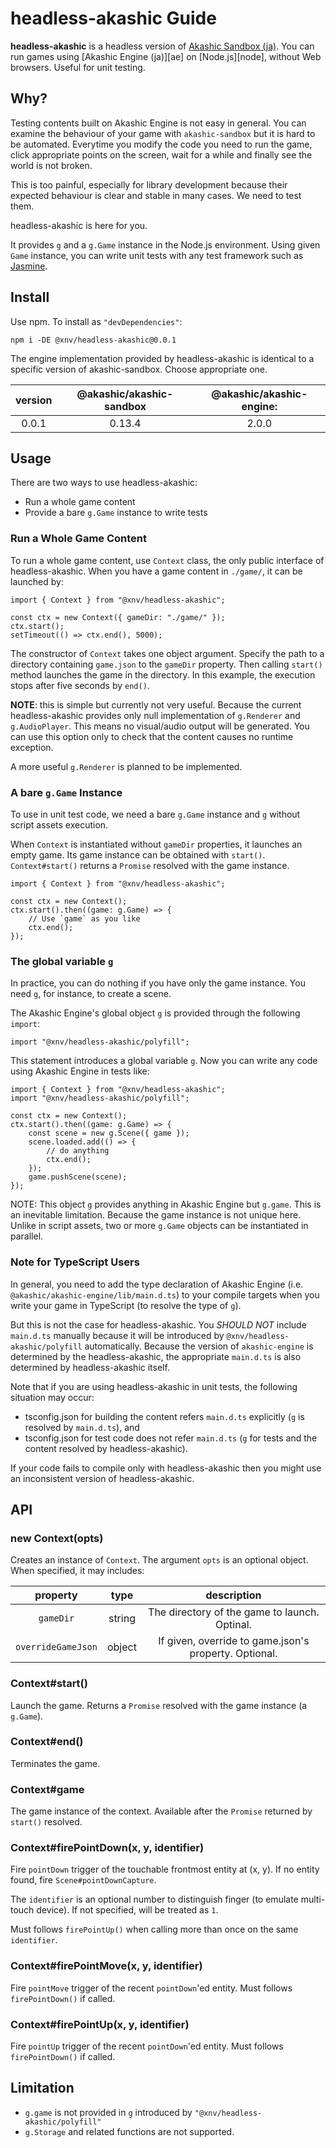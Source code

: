 # headless-akashic Guide

**headless-akashic** is a headless version of [Akashic Sandbox (ja)][sandbox].
You can run games using [Akashic Engine (ja)][ae] on [Node.js][node], without Web browsers.
Useful for unit testing.

## Why?

Testing contents built on Akashic Engine is not easy in general.
You can examine the behaviour of your game with `akashic-sandbox` but it is hard to be automated.
Everytime you modify the code you need to run the game, click appropriate points on the screen,
wait for a while and finally see the world is not broken.

This is too painful, especially for library development
because their expected behaviour is clear and stable in many cases.
We need to test them.

headless-akashic is here for you.

It provides `g` and a `g.Game` instance in the Node.js environment.
Using given `Game` instance, you can write unit tests with any test framework such as [Jasmine][jasmine].

## Install

Use npm. To install as `"devDependencies"`:

```
npm i -DE @xnv/headless-akashic@0.0.1
```

The engine implementation provided by headless-akashic is identical to a specific version of akashic-sandbox.
Choose appropriate one.

|version|@akashic/akashic-sandbox|@akashic/akashic-engine:|
|:-----:|:----------------------:|:----------------------:|
|0.0.1  |0.13.4                  |2.0.0                   |

## Usage

There are two ways to use headless-akashic:

- Run a whole game content
- Provide a bare `g.Game` instance to write tests

### Run a Whole Game Content

To run a whole game content, use `Context` class, the only public interface of headless-akashic.
When you have a game content in `./game/`, it can be launched by:

```
import { Context } from "@xnv/headless-akashic";

const ctx = new Context({ gameDir: "./game/" });
ctx.start();
setTimeout(() => ctx.end(), 5000);
```

The constructor of `Context` takes one object argument.
Specify the path to a directory containing `game.json` to the `gameDir` property.
Then calling `start()` method launches the game in the directory.
In this example, the execution stops after five seconds by `end()`.

**NOTE**: this is simple but currently not very useful.
Because the current headless-akashic provides only null implementation of `g.Renderer` and `g.AudioPlayer`.
This means no visual/audio output will be generated.
You can use this option only to check that the content causes no runtime exception.

A more useful `g.Renderer` is planned to be implemented.

### A bare `g.Game` Instance

To use in unit test code, we need a bare `g.Game` instance and `g` without script assets execution.

When `Context` is instantiated without `gameDir` properties, it launches an empty game.
Its game instance can be obtained with `start()`.
`Context#start()` returns a `Promise` resolved with the game instance.

```
import { Context } from "@xnv/headless-akashic";

const ctx = new Context();
ctx.start().then((game: g.Game) => {
	// Use `game` as you like
	ctx.end();
});
```

### The global variable `g`

In practice, you can do nothing if you have only the game instance.
You need `g`, for instance, to create a scene.

The Akashic Engine's global object `g` is provided through the following `import`:

```
import "@xnv/headless-akashic/polyfill";
```

This statement introduces a global variable `g`.
Now you can write any code using Akashic Engine in tests like:

```
import { Context } from "@xnv/headless-akashic";
import "@xnv/headless-akashic/polyfill";

const ctx = new Context();
ctx.start().then((game: g.Game) => {
	const scene = new g.Scene({ game });
	scene.loaded.add(() => {
		// do anything
		ctx.end();
	});
	game.pushScene(scene);
});
```

NOTE: This object `g` provides anything in Akashic Engine but `g.game`.
This is an inevitable limitation.
Because the game instance is not unique here.
Unlike in script assets, two or more `g.Game` objects can be instantiated in parallel.

### Note for TypeScript Users

In general, you need to add the type declaration of Akashic Engine
(i.e. `@akashic/akashic-engine/lib/main.d.ts`) to your compile targets
when you write your game in TypeScript (to resolve the type of `g`).

But this is not the case for headless-akashic.
You *SHOULD NOT* include `main.d.ts` manually because
it will be introduced by `@xnv/headless-akashic/polyfill` automatically.
Because the version of `akashic-engine` is determined by the headless-akashic,
the appropriate `main.d.ts` is also determined by headless-akashic itself.

Note that if you are using headless-akashic in unit tests, the following situation may occur:

* tsconfig.json for building the content refers `main.d.ts` explicitly (`g` is resolved by `main.d.ts`), and
* tsconfig.json for test code does not refer `main.d.ts` (`g` for tests and the content resolved by headless-akashic).

If your code fails to compile only with headless-akashic then you might use an inconsistent version of headless-akashic.

## API

### new Context(opts)

Creates an instance of `Context`.
The argument `opts` is an optional object. When specified, it may includes:

|property|type|description|
|:------:|:--:|:---------:|
|`gameDir`|string|The directory of the game to launch. Optinal.|
|`overrideGameJson`|object|If given, override to game.json's property. Optional.|

### Context#start()

Launch the game.
Returns a `Promise` resolved with the game instance (a `g.Game`).

### Context#end()

Terminates the game.

### Context#game

The game instance of the context.
Available after the `Promise` returned by `start()` resolved.

### Context#firePointDown(x, y, identifier)

Fire `pointDown` trigger of the touchable frontmost entity at (x, y).
If no entity found, fire `Scene#pointDownCapture`.

The `identifier` is an optional number to distinguish finger (to emulate multi-touch device).
If not specified, will be treated as `1`.

Must follows `firePointUp()` when calling more than once on the same `identifier`.

### Context#firePointMove(x, y, identifier)

Fire `pointMove` trigger of the recent `pointDown`'ed entity.
Must follows `firePointDown()` if called.

### Context#firePointUp(x, y, identifier)

Fire `pointUp` trigger of the recent `pointDown`'ed entity.
Must follows `firePointDown()` if called.

## Limitation

- `g.game` is not provided in `g` introduced by `"@xnv/headless-akashic/polyfill"` 
- `g.Storage` and related functions are not supported.

[sandbox]: https://github.com/akashic-games/akashic-sandbox
[jasmine]: https://github.com/jasmine/jasmine-npm
